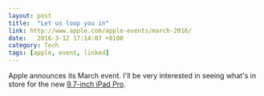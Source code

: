 ```yaml
---
layout: post
title:  "Let us loop you in"
link: http://www.apple.com/apple-events/march-2016/
date:   2016-3-12 17:14:07 +0100
category: Tech
tags: [apple, event, linked]
---
```


Apple announces its March event. I'll be very interested in seeing what's in store for the new [9.7-inch iPad Pro][ipro].

[ipro]:http://www.colm.io/2016/2/26/ipad-pro-9-7